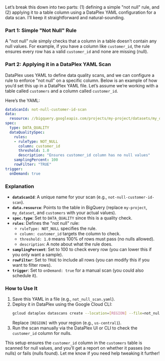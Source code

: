 Let’s break this down into two parts: (1) defining a simple "not null" rule, and (2) applying it to a table column using a DataPlex YAML configuration for a data scan. I’ll keep it straightforward and natural-sounding.

### Part 1: Simple "Not Null" Rule
A "not null" rule simply checks that a column in a table doesn’t contain any null values. For example, if you have a column like `customer_id`, the rule ensures every row has a valid `customer_id` and none are missing (null).

### Part 2: Applying it in a DataPlex YAML Scan
DataPlex uses YAML to define data quality scans, and we can configure a rule to enforce "not null" on a specific column. Below is an example of how you’d set this up in a DataPlex YAML file. Let’s assume we’re working with a table called `customers` and a column called `customer_id`.

Here’s the YAML:

```yaml
dataScanId: not-null-customer-id-scan
data:
  resource: //bigquery.googleapis.com/projects/my-project/datasets/my_dataset/tables/customers
spec:
  type: DATA_QUALITY
  dataQualitySpec:
    rules:
    - ruleType: NOT_NULL
      column: customer_id
      threshold: 1.0
      description: "Ensures customer_id column has no null values"
    samplingPercent: 100
    rowFilter: "TRUE"
trigger:
  onDemand: true
```

### Explanation
- **`dataScanId`**: A unique name for your scan (e.g., `not-null-customer-id-scan`).
- **`data.resource`**: Points to the table in BigQuery (replace `my-project`, `my_dataset`, and `customers` with your actual values).
- **`spec.type`**: Set to `DATA_QUALITY` since this is a quality check.
- **`rules`**: Defines the "not null" rule:
  - `ruleType: NOT_NULL` specifies the rule.
  - `column: customer_id` targets the column to check.
  - `threshold: 1.0` means 100% of rows must pass (no nulls allowed).
  - `description`: A note about what the rule does.
- **`samplingPercent`**: Set to 100 to check every row (you can lower this if you only want a sample).
- **`rowFilter`**: Set to `TRUE` to include all rows (you can modify this if you want to filter rows).
- **`trigger`**: Set to `onDemand: true` for a manual scan (you could also schedule it).

### How to Use It
1. Save this YAML in a file (e.g., `not_null_scan.yaml`).
2. Deploy it in DataPlex using the Google Cloud CLI:
   ```bash
   gcloud dataplex datascans create --location=[REGION] --file=not_null_scan.yaml
   ```
   Replace `[REGION]` with your region (e.g., `us-central1`).
3. Run the scan manually via the DataPlex UI or CLI to check the `customer_id` column for nulls.

This setup ensures the `customer_id` column in the `customers` table is scanned for null values, and you’ll get a report on whether it passes (no nulls) or fails (nulls found). Let me know if you need help tweaking it further!
